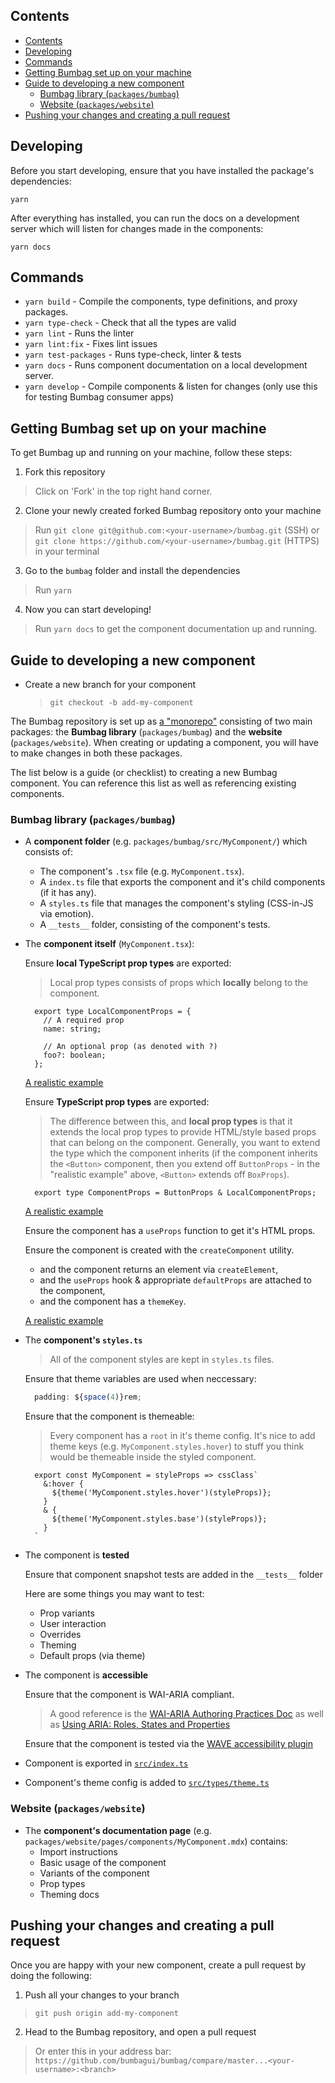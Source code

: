 ## Contents

- [Contents](#contents)
- [Developing](#developing)
- [Commands](#commands)
- [Getting Bumbag set up on your machine](#getting-bumbag-set-up-on-your-machine)
- [Guide to developing a new component](#guide-to-developing-a-new-component)
  - [Bumbag library (`packages/bumbag`)](#bumbag-library-packagesbumbag)
  - [Website (`packages/website`)](#website-packageswebsite)
- [Pushing your changes and creating a pull request](#pushing-your-changes-and-creating-a-pull-request)

## Developing

Before you start developing, ensure that you have installed the package's dependencies:

```
yarn
```

After everything has installed, you can run the docs on a development server which will listen for changes made in the components:

```
yarn docs
```

## Commands

- `yarn build` - Compile the components, type definitions, and proxy packages.
- `yarn type-check` - Check that all the types are valid
- `yarn lint` - Runs the linter
- `yarn lint:fix` - Fixes lint issues
- `yarn test-packages` - Runs type-check, linter & tests
- `yarn docs` - Runs component documentation on a local development server.
- `yarn develop` - Compile components & listen for changes (only use this for testing Bumbag consumer apps)

## Getting Bumbag set up on your machine

To get Bumbag up and running on your machine, follow these steps:

1. Fork this repository

> Click on 'Fork' in the top right hand corner.

2. Clone your newly created forked Bumbag repository onto your machine

> Run `git clone git@github.com:<your-username>/bumbag.git` (SSH) or `git clone https://github.com/<your-username>/bumbag.git` (HTTPS) in your terminal

3. Go to the `bumbag` folder and install the dependencies

> Run `yarn`

4. Now you can start developing!

> Run `yarn docs` to get the component documentation up and running.

## Guide to developing a new component

- Create a new branch for your component

  > `git checkout -b add-my-component`

The Bumbag repository is set up as [a "monorepo"]() consisting of two main packages: the **Bumbag library** (`packages/bumbag`) and the **website** (`packages/website`). When creating or updating a component, you will have to make changes in both these packages.

The list below is a guide (or checklist) to creating a new Bumbag component. You can reference this list as well as referencing existing components.

### Bumbag library (`packages/bumbag`)

- A **component folder** (e.g. `packages/bumbag/src/MyComponent/`) which consists of:
  - The component's `.tsx` file (e.g. `MyComponent.tsx`).
  - A `index.ts` file that exports the component and it's child components (if it has any).
  - A `styles.ts` file that manages the component's styling (CSS-in-JS via emotion).
  - A `__tests__` folder, consisting of the component's tests.

- The **component itself** (`MyComponent.tsx`):

  Ensure **local TypeScript prop types** are exported:

  > Local prop types consists of props which **locally** belong to the component.

  ```tsx
    export type LocalComponentProps = {
      // A required prop
      name: string;

      // An optional prop (as denoted with ?)
      foo?: boolean;
    };
    ```

  [A realistic example](https://github.com/bumbag/bumbag-ui/blob/master/packages/bumbag/src/Button/Button.tsx#L15)

  Ensure **TypeScript prop types** are exported:

  > The difference between this, and **local prop types** is that it extends the local prop types to provide HTML/style based props that can belong on the component. Generally, you want to extend the type which the component inherits (if the component inherits the `<Button>` component, then you extend off `ButtonProps` - in the "realistic example" above, `<Button>` extends off `BoxProps`).

  ```tsx
    export type ComponentProps = ButtonProps & LocalComponentProps;
  ```

  [A realistic example](https://github.com/bumbag/bumbag-ui/blob/master/packages/bumbag/src/Button/Button.tsx#L32)

  Ensure the component has a `useProps` function to get it's HTML props.

  Ensure the component is created with the `createComponent` utility.
  - and the component returns an element via `createElement`,
  - and the `useProps` hook & appropriate `defaultProps` are attached to the component,
  - and the component has a `themeKey`.

  [A realistic example](https://github.com/bumbag/bumbag-ui/blob/master/packages/bumbag/src/Button/Button.tsx#L143)


- The **component's `styles.ts`**

  > All of the component styles are kept in `styles.ts` files.

  Ensure that theme variables are used when neccessary:

  ```jsx
    padding: ${space(4)}rem;
  ```

  Ensure that the component is themeable:

  > Every component has a `root` in it's theme config. It's nice to add theme keys (e.g. `MyComponent.styles.hover`) to stuff you think would be themeable inside the styled component.

  ```tsx
    export const MyComponent = styleProps => cssClass`
      &:hover {
        ${theme('MyComponent.styles.hover')(styleProps)};
      }
      & {
        ${theme('MyComponent.styles.base')(styleProps)};
      }
    `
  ```

- The component is **tested**

  Ensure that component snapshot tests are added in the `__tests__` folder

  Here are some things you may want to test:

  - Prop variants
  - User interaction
  - Overrides
  - Theming
  - Default props (via theme)

- The component is **accessible**

  Ensure that the component is WAI-ARIA compliant.

  > A good reference is the [WAI-ARIA Authoring Practices Doc](https://www.w3.org/TR/wai-aria-practices-1.1) as well as [Using ARIA: Roles, States and Properties](https://developer.mozilla.org/en-US/docs/Web/Accessibility/ARIA/ARIA_Techniques)

  Ensure that the component is tested via the [WAVE accessibility plugin](https://wave.webaim.org/extension/)

- Component is exported in [`src/index.ts`](https://github.com/bumbag/bumbag-ui/blob/master/packages/bumbag/src/index.ts)

- Component's theme config is added to [`src/types/theme.ts`](https://github.com/bumbag/bumbag-ui/blob/master/packages/bumbag/src/types/theme.ts)

### Website (`packages/website`)

- The **component's documentation page** (e.g. `packages/website/pages/components/MyComponent.mdx`) contains:
  - Import instructions
  - Basic usage of the component
  - Variants of the component
  - Prop types
  - Theming docs

## Pushing your changes and creating a pull request

Once you are happy with your new component, create a pull request by doing the following:

1. Push all your changes to your branch

  > `git push origin add-my-component`

2. Head to the Bumbag repository, and open a pull request

  > Or enter this in your address bar: `https://github.com/bumbagui/bumbag/compare/master...<your-username>:<branch>`


